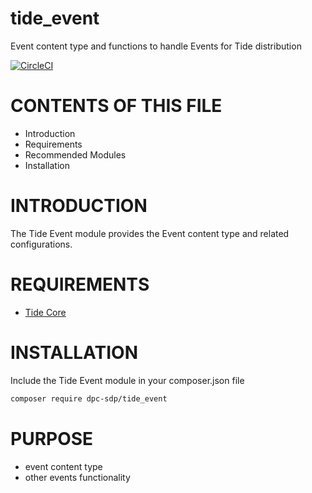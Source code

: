 # tide_event
Event content type and functions to handle Events for Tide distribution

[![CircleCI](https://circleci.com/gh/dpc-sdp/tide_event.svg?style=svg)](https://circleci.com/gh/dpc-sdp/tide_event)

# CONTENTS OF THIS FILE

* Introduction
* Requirements
* Recommended Modules
* Installation

# INTRODUCTION
The Tide Event module provides the Event content type and related configurations.

# REQUIREMENTS
* [Tide Core](https://github.com/dpc-sdp/tide_core)


# INSTALLATION
Include the Tide Event module in your composer.json file

```bash
composer require dpc-sdp/tide_event
```

# PURPOSE
- event content type
- other events functionality
